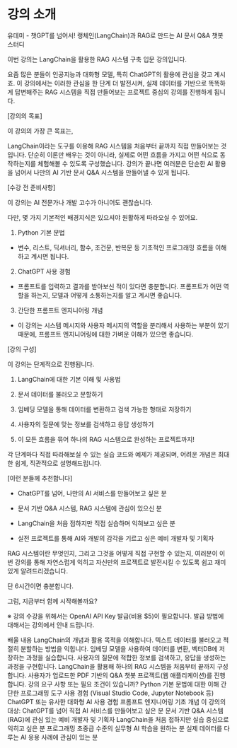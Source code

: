 # 강의 소개
유데미 - 챗GPT를 넘어서! 랭체인(LangChain)과 RAG로 만드는 AI 문서 Q&A 챗봇 스터디



이번 강의는 LangChain을 활용한 RAG 시스템 구축 입문 강의입니다.



요즘 많은 분들이 인공지능과 대화형 모델, 특히 ChatGPT의 활용에 관심을 갖고 계시죠. 이 강의에서는 이러한 관심을 한 단계 더 발전시켜, 실제 데이터를 기반으로 똑똑하게 답변해주는 RAG 시스템을 직접 만들어보는 프로젝트 중심의 강의를 진행하게 됩니다.



[강의의 목표]

이 강의의 가장 큰 목표는,

LangChain이라는 도구를 이용해 RAG 시스템을 처음부터 끝까지 직접 만들어보는 것입니다. 단순히 이론만 배우는 것이 아니라, 실제로 어떤 흐름을 가지고 어떤 식으로 동작하는지를 체험해볼 수 있도록 구성했습니다. 강의가 끝나면 여러분은 단순한 AI 활용을 넘어서 나만의 AI 기반 문서 Q&A 시스템을 만들어낼 수 있게 됩니다.



[수강 전 준비사항]

이 강의는 AI 전문가나 개발 고수가 아니어도 괜찮습니다.

다만, 몇 가지 기본적인 배경지식은 있으셔야 원활하게 따라오실 수 있어요.



1. Python 기본 문법

- 변수, 리스트, 딕셔너리, 함수, 조건문, 반복문 등 기초적인 프로그래밍 흐름을 이해하고 계시면 됩니다.

2. ChatGPT 사용 경험

- 프롬프트를 입력하고 결과를 받아보신 적이 있다면 충분합니다. 프롬프트가 어떤 역할을 하는지, 모델과 어떻게 소통하는지를 알고 계시면 좋습니다.

3. 간단한 프롬프트 엔지니어링 개념

- 이 강의는 시스템 메시지와 사용자 메시지의 역할을 분리해서 사용하는 부분이 있기 때문에, 프롬프트 엔지니어링에 대한 가벼운 이해가 있으면 좋습니다.



[강의 구성]

이 강의는 단계적으로 진행됩니다.

1. LangChain에 대한 기본 이해 및 사용법

2. 문서 데이터를 불러오고 분할하기

3. 임베딩 모델을 통해 데이터를 변환하고 검색 가능한 형태로 저장하기

4. 사용자의 질문에 맞는 정보를 검색하고 응답 생성하기

5. 이 모든 흐름을 묶어 하나의 RAG 시스템으로 완성하는 프로젝트까지!



각 단계마다 직접 따라해보실 수 있는 실습 코드와 예제가 제공되며, 어려운 개념은 최대한 쉽게, 직관적으로 설명해드립니다.



[이런 분들께 추천합니다]

- ChatGPT를 넘어, 나만의 AI 서비스를 만들어보고 싶은 분

- 문서 기반 Q&A 시스템, RAG 시스템에 관심이 있으신 분

- LangChain을 처음 접하지만 직접 실습하며 익혀보고 싶은 분

- 실전 프로젝트를 통해 AI와 개발의 감각을 기르고 싶은 예비 개발자 및 기획자



RAG 시스템이란 무엇인지, 그리고 그것을 어떻게 직접 구현할 수 있는지, 여러분이 이번 강의를 통해 자연스럽게 익히고 자신만의 프로젝트로 발전시킬 수 있도록 쉽고 재미있게 알려드리겠습니다.

단 6시간이면 충분합니다.



그럼, 지금부터 함께 시작해볼까요?





※ 강의 수강을 위해서는 OpenAI API Key 발급(비용 $5)이 필요합니다. 발급 방법에 대해서는 강의에서 안내 드립니다.

배울 내용
LangChain의 개념과 활용 목적을 이해합니다.
텍스트 데이터를 불러오고 적절히 분할하는 방법을 익힙니다.
임베딩 모델을 사용하여 데이터를 변환, 벡터DB에 저장하는 과정을 실습합니다.
사용자의 질문에 적합한 정보를 검색하고, 응답을 생성하는 과정을 구현합니다.
LangChain을 활용해 하나의 RAG 시스템을 처음부터 끝까지 구성합니다.
사용자가 업로드한 PDF 기반의 Q&A 챗봇 프로젝트(웹 애플리케이션)를 진행합니다.
강의 요구 사항 또는 필요 조건이 있습니까?
Python 기본 문법에 대한 이해
간단한 프로그래밍 도구 사용 경험 (Visual Studio Code, Jupyter Notebook 등)
ChatGPT 또는 유사한 대화형 AI 사용 경험
프롬프트 엔지니어링 기초 개념
이 강의의 대상:
ChatGPT를 넘어 직접 AI 서비스를 만들어보고 싶은 분
문서 기반 Q&A 시스템(RAG)에 관심 있는 예비 개발자 및 기획자
LangChain을 처음 접하지만 실습 중심으로 익히고 싶은 분
프로그래밍 초중급 수준의 실무형 AI 학습을 원하는 분
실제 데이터를 다루는 AI 응용 사례에 관심이 있는 분
